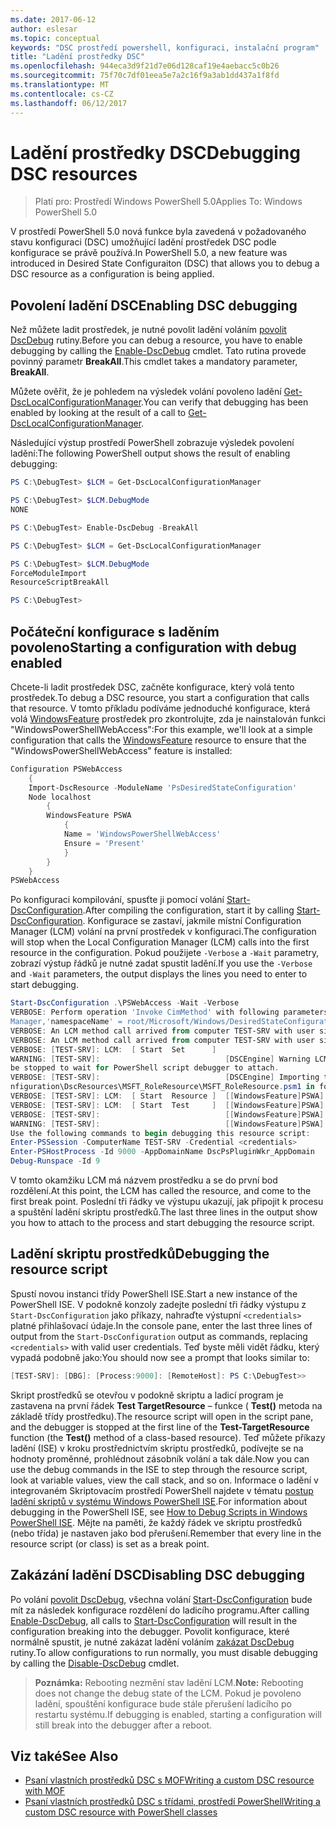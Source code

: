 ```yaml
---
ms.date: 2017-06-12
author: eslesar
ms.topic: conceptual
keywords: "DSC prostředí powershell, konfiguraci, instalační program"
title: "Ladění prostředky DSC"
ms.openlocfilehash: 944eca3d9f21d7e06d128caf19e4aebacc5c0b26
ms.sourcegitcommit: 75f70c7df01eea5e7a2c16f9a3ab1dd437a1f8fd
ms.translationtype: MT
ms.contentlocale: cs-CZ
ms.lasthandoff: 06/12/2017
---
```

# <a name="debugging-dsc-resources"></a><span data-ttu-id="72f59-103">Ladění prostředky DSC</span><span class="sxs-lookup"><span data-stu-id="72f59-103">Debugging DSC resources</span></span>

> <span data-ttu-id="72f59-104">Platí pro: Prostředí Windows PowerShell 5.0</span><span class="sxs-lookup"><span data-stu-id="72f59-104">Applies To: Windows PowerShell 5.0</span></span>

<span data-ttu-id="72f59-105">V prostředí PowerShell 5.0 nová funkce byla zavedená v požadovaného stavu konfiguraci (DSC) umožňující ladění prostředek DSC podle konfigurace se právě používá.</span><span class="sxs-lookup"><span data-stu-id="72f59-105">In PowerShell 5.0, a new feature was introduced in Desired State Configuraiton (DSC) that allows you to debug a DSC resource as a configuration is being applied.</span></span>

## <a name="enabling-dsc-debugging"></a><span data-ttu-id="72f59-106">Povolení ladění DSC</span><span class="sxs-lookup"><span data-stu-id="72f59-106">Enabling DSC debugging</span></span>
<span data-ttu-id="72f59-107">Než můžete ladit prostředek, je nutné povolit ladění voláním [povolit DscDebug](https://technet.microsoft.com/en-us/library/mt517870.aspx) rutiny.</span><span class="sxs-lookup"><span data-stu-id="72f59-107">Before you can debug a resource, you have to enable debugging by calling the [Enable-DscDebug](https://technet.microsoft.com/en-us/library/mt517870.aspx) cmdlet.</span></span> <span data-ttu-id="72f59-108">Tato rutina provede povinný parametr **BreakAll**.</span><span class="sxs-lookup"><span data-stu-id="72f59-108">This cmdlet takes a mandatory parameter, **BreakAll**.</span></span> 

<span data-ttu-id="72f59-109">Můžete ověřit, že je pohledem na výsledek volání povoleno ladění [Get-DscLocalConfigurationManager](https://technet.microsoft.com/en-us/library/dn407378.aspx).</span><span class="sxs-lookup"><span data-stu-id="72f59-109">You can verify that debugging has been enabled by looking at the result of a call to [Get-DscLocalConfigurationManager](https://technet.microsoft.com/en-us/library/dn407378.aspx).</span></span>

<span data-ttu-id="72f59-110">Následující výstup prostředí PowerShell zobrazuje výsledek povolení ladění:</span><span class="sxs-lookup"><span data-stu-id="72f59-110">The following PowerShell output shows the result of enabling debugging:</span></span>


```powershell
PS C:\DebugTest> $LCM = Get-DscLocalConfigurationManager

PS C:\DebugTest> $LCM.DebugMode
NONE

PS C:\DebugTest> Enable-DscDebug -BreakAll

PS C:\DebugTest> $LCM = Get-DscLocalConfigurationManager

PS C:\DebugTest> $LCM.DebugMode
ForceModuleImport
ResourceScriptBreakAll

PS C:\DebugTest>
```


## <a name="starting-a-configuration-with-debug-enabled"></a><span data-ttu-id="72f59-111">Počáteční konfigurace s laděním povoleno</span><span class="sxs-lookup"><span data-stu-id="72f59-111">Starting a configuration with debug enabled</span></span>
<span data-ttu-id="72f59-112">Chcete-li ladit prostředek DSC, začněte konfigurace, který volá tento prostředek.</span><span class="sxs-lookup"><span data-stu-id="72f59-112">To debug a DSC resource, you start a configuration that calls that resource.</span></span> <span data-ttu-id="72f59-113">V tomto příkladu podíváme jednoduché konfigurace, která volá [WindowsFeature](windowsfeatureResource.md) prostředek pro zkontrolujte, zda je nainstalován funkci "WindowsPowerShellWebAccess":</span><span class="sxs-lookup"><span data-stu-id="72f59-113">For this example, we'll look at a simple configuration that calls the [WindowsFeature](windowsfeatureResource.md) resource to ensure that the "WindowsPowerShellWebAccess" feature is installed:</span></span>

```powershell
Configuration PSWebAccess
    {
    Import-DscResource -ModuleName 'PsDesiredStateConfiguration'
    Node localhost
        {
        WindowsFeature PSWA
            {
            Name = 'WindowsPowerShellWebAccess'
            Ensure = 'Present'
            }
        }
    }
PSWebAccess
```
<span data-ttu-id="72f59-114">Po konfiguraci kompilování, spusťte ji pomocí volání [Start-DscConfiguration](https://technet.microsoft.com/en-us/library/dn521623.aspx).</span><span class="sxs-lookup"><span data-stu-id="72f59-114">After compiling the configuration, start it by calling [Start-DscConfiguration](https://technet.microsoft.com/en-us/library/dn521623.aspx).</span></span> <span data-ttu-id="72f59-115">Konfigurace se zastaví, jakmile místní Configuration Manager (LCM) volání na první prostředek v konfiguraci.</span><span class="sxs-lookup"><span data-stu-id="72f59-115">The configuration will stop when the Local Configuration Manager (LCM) calls into the first resource in the configuration.</span></span> <span data-ttu-id="72f59-116">Pokud použijete `-Verbose` a `-Wait` parametry, zobrazí výstup řádků je nutné zadat spustit ladění.</span><span class="sxs-lookup"><span data-stu-id="72f59-116">If you use the `-Verbose` and `-Wait` parameters, the output displays the lines you need to enter to start debugging.</span></span>

```powershell
Start-DscConfiguration .\PSWebAccess -Wait -Verbose
VERBOSE: Perform operation 'Invoke CimMethod' with following parameters, ''methodName' = SendConfigurationApply,'className' = MSFT_DSCLocalConfiguration
Manager,'namespaceName' = root/Microsoft/Windows/DesiredStateConfiguration'.
VERBOSE: An LCM method call arrived from computer TEST-SRV with user sid S-1-5-21-2127521184-1604012920-1887927527-108583.
VERBOSE: An LCM method call arrived from computer TEST-SRV with user sid S-1-5-21-2127521184-1604012920-1887927527-108583.
VERBOSE: [TEST-SRV]: LCM:  [ Start  Set      ]
WARNING: [TEST-SRV]:                            [DSCEngine] Warning LCM is in Debug 'ResourceScriptBreakAll' mode.  Resource script processing will 
be stopped to wait for PowerShell script debugger to attach.
VERBOSE: [TEST-SRV]:                            [DSCEngine] Importing the module C:\WINDOWS\system32\WindowsPowerShell\v1.0\Modules\PSDesiredStateCo
nfiguration\DscResources\MSFT_RoleResource\MSFT_RoleResource.psm1 in force mode.
VERBOSE: [TEST-SRV]: LCM:  [ Start  Resource ]  [[WindowsFeature]PSWA]
VERBOSE: [TEST-SRV]: LCM:  [ Start  Test     ]  [[WindowsFeature]PSWA]
VERBOSE: [TEST-SRV]:                            [[WindowsFeature]PSWA] Importing the module MSFT_RoleResource in force mode.
WARNING: [TEST-SRV]:                            [[WindowsFeature]PSWA] Resource is waiting for PowerShell script debugger to attach. 
Use the following commands to begin debugging this resource script:
Enter-PSSession -ComputerName TEST-SRV -Credential <credentials>
Enter-PSHostProcess -Id 9000 -AppDomainName DscPsPluginWkr_AppDomain
Debug-Runspace -Id 9
```
<span data-ttu-id="72f59-117">V tomto okamžiku LCM má názvem prostředku a se do první bod rozdělení.</span><span class="sxs-lookup"><span data-stu-id="72f59-117">At this point, the LCM has called the resource, and come to the first break point.</span></span> <span data-ttu-id="72f59-118">Poslední tři řádky ve výstupu ukazují, jak připojit k procesu a spuštění ladění skriptu prostředků.</span><span class="sxs-lookup"><span data-stu-id="72f59-118">The last three lines in the output show you how to attach to the process and start debugging the resource script.</span></span>

## <a name="debugging-the-resource-script"></a><span data-ttu-id="72f59-119">Ladění skriptu prostředků</span><span class="sxs-lookup"><span data-stu-id="72f59-119">Debugging the resource script</span></span>

<span data-ttu-id="72f59-120">Spustí novou instanci třídy PowerShell ISE.</span><span class="sxs-lookup"><span data-stu-id="72f59-120">Start a new instance of the PowerShell ISE.</span></span> <span data-ttu-id="72f59-121">V podokně konzoly zadejte poslední tři řádky výstupu z `Start-DscConfiguration` jako příkazy, nahraďte výstupní `<credentials>` platné přihlašovací údaje.</span><span class="sxs-lookup"><span data-stu-id="72f59-121">In the console pane, enter the last three lines of output from the `Start-DscConfiguration` output as commands, replacing `<credentials>` with valid user credentials.</span></span> <span data-ttu-id="72f59-122">Teď byste měli vidět řádku, který vypadá podobně jako:</span><span class="sxs-lookup"><span data-stu-id="72f59-122">You should now see a prompt that looks similar to:</span></span>

```powershell
[TEST-SRV]: [DBG]: [Process:9000]: [RemoteHost]: PS C:\DebugTest>>
```

<span data-ttu-id="72f59-123">Skript prostředků se otevřou v podokně skriptu a ladicí program je zastavena na první řádek **Test TargetResource** – funkce ( **Test()** metoda na základě třídy prostředku).</span><span class="sxs-lookup"><span data-stu-id="72f59-123">The resource script will open in the script pane, and the debugger is stopped at the first line of the **Test-TargetResource** function (the **Test()** method of a class-based resource).</span></span>
<span data-ttu-id="72f59-124">Teď můžete příkazy ladění (ISE) v kroku prostřednictvím skriptu prostředků, podívejte se na hodnoty proměnné, prohlédnout zásobník volání a tak dále.</span><span class="sxs-lookup"><span data-stu-id="72f59-124">Now you can use the debug commands in the ISE to step through the resource script, look at variable values, view the call stack, and so on.</span></span> <span data-ttu-id="72f59-125">Informace o ladění v integrovaném Skriptovacím prostředí PowerShell najdete v tématu [postup ladění skriptů v systému Windows PowerShell ISE](https://technet.microsoft.com/en-us/library/dd819480.aspx).</span><span class="sxs-lookup"><span data-stu-id="72f59-125">For information about debugging in the PowerShell ISE, see [How to Debug Scripts in Windows PowerShell ISE](https://technet.microsoft.com/en-us/library/dd819480.aspx).</span></span> <span data-ttu-id="72f59-126">Mějte na paměti, že každý řádek ve skriptu prostředků (nebo třída) je nastaven jako bod přerušení.</span><span class="sxs-lookup"><span data-stu-id="72f59-126">Remember that every line in the resource script (or class) is set as a break point.</span></span>

## <a name="disabling-dsc-debugging"></a><span data-ttu-id="72f59-127">Zakázání ladění DSC</span><span class="sxs-lookup"><span data-stu-id="72f59-127">Disabling DSC debugging</span></span>

<span data-ttu-id="72f59-128">Po volání [povolit DscDebug](https://technet.microsoft.com/en-us/library/mt517870.aspx), všechna volání [Start-DscConfiguration](https://technet.microsoft.com/en-us/library/dn521623.aspx) bude mít za následek konfigurace rozdělení do ladicího programu.</span><span class="sxs-lookup"><span data-stu-id="72f59-128">After calling [Enable-DscDebug](https://technet.microsoft.com/en-us/library/mt517870.aspx), all calls to [Start-DscConfiguration](https://technet.microsoft.com/en-us/library/dn521623.aspx) will result in the configuration breaking into the debugger.</span></span> <span data-ttu-id="72f59-129">Povolit konfigurace, které normálně spustit, je nutné zakázat ladění voláním [zakázat DscDebug](https://technet.microsoft.com/en-us/library/mt517872.aspx) rutiny.</span><span class="sxs-lookup"><span data-stu-id="72f59-129">To allow configurations to run normally, you must disable debugging by calling the [Disable-DscDebug](https://technet.microsoft.com/en-us/library/mt517872.aspx) cmdlet.</span></span>

><span data-ttu-id="72f59-130">**Poznámka:** Rebooting nezmění stav ladění LCM.</span><span class="sxs-lookup"><span data-stu-id="72f59-130">**Note:** Rebooting does not change the debug state of the LCM.</span></span> <span data-ttu-id="72f59-131">Pokud je povoleno ladění, spouštění konfigurace bude stále přerušení ladicího po restartu systému.</span><span class="sxs-lookup"><span data-stu-id="72f59-131">If debugging is enabled, starting a configuration will still break into the debugger after a reboot.</span></span>


## <a name="see-also"></a><span data-ttu-id="72f59-132">Viz také</span><span class="sxs-lookup"><span data-stu-id="72f59-132">See Also</span></span>
- [<span data-ttu-id="72f59-133">Psaní vlastních prostředků DSC s MOF</span><span class="sxs-lookup"><span data-stu-id="72f59-133">Writing a custom DSC resource with MOF</span></span>](authoringResourceMOF.md) 
- [<span data-ttu-id="72f59-134">Psaní vlastních prostředků DSC s třídami, prostředí PowerShell</span><span class="sxs-lookup"><span data-stu-id="72f59-134">Writing a custom DSC resource with PowerShell classes</span></span>](authoringResourceClass.md)

